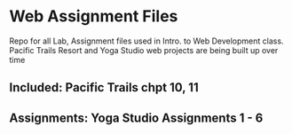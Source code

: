 # Web Assignment Files #

Repo for all Lab, Assignment files used in Intro. to Web Development class. Pacific Trails Resort and Yoga Studio web projects are being built up over time

## Included: Pacific Trails chpt 10, 11 ##
## Assignments: Yoga Studio Assignments 1 - 6 ##

